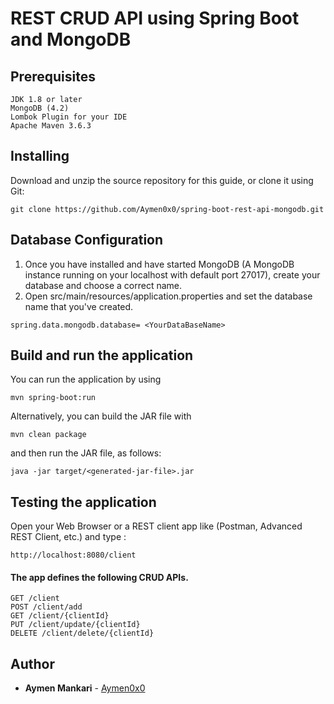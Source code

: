 # REST CRUD API using Spring Boot and MongoDB 

## Prerequisites

```
JDK 1.8 or later
MongoDB (4.2)
Lombok Plugin for your IDE
Apache Maven 3.6.3
```

## Installing
Download and unzip the source repository for this guide, or clone it using Git:
```
git clone https://github.com/Aymen0x0/spring-boot-rest-api-mongodb.git
```

 ## Database Configuration
1.	Once you have installed and have started MongoDB (A MongoDB instance running on your localhost with default port 27017), create your database and choose a correct name.
2.	Open src/main/resources/application.properties and set the database name that you've created.
```
spring.data.mongodb.database= <YourDataBaseName>
```

## Build and run the application

You can run the application by using 
```
mvn spring-boot:run
```
Alternatively, you can build the JAR file with
```
mvn clean package
``` 
and then run the JAR file, as follows:
```
java -jar target/<generated-jar-file>.jar
```
## Testing the application
Open your Web Browser or a REST client app like (Postman, Advanced REST Client, etc.) and type :
```
http://localhost:8080/client
```
#### The app defines the following CRUD APIs.
```
GET /client
POST /client/add
GET /client/{clientId}
PUT /client/update/{clientId}
DELETE /client/delete/{clientId}
```

## Author

* **Aymen Mankari** - [Aymen0x0](https://github.com/Aymen0x0)
